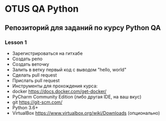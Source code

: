 # OTUS QA Python

## Репозиторий для заданий по курсу Python QA

### Lesson 1

* Зарегистрироваться на гитхабе
* Создать репо
* Создать веточку
* Залить в ветку первый код с выводом "hello, world"
* Сделать pull request
* Прислать pull request
* Инструменты для прохождения курса:
* docker https://docs.docker.com/get-docker/
* PyCharm Community Edition (либо другая IDE, на ваш вкус)
* git https://git-scm.com/ 
* Python 3.6+
* VirtualBox https://www.virtualbox.org/wiki/Downloads (опционально)